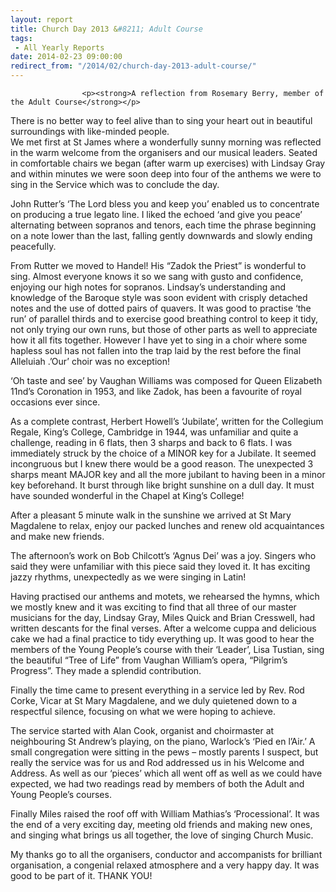 ```yaml
---
layout: report
title: Church Day 2013 &#8211; Adult Course
tags: 
 - All Yearly Reports
date: 2014-02-23 09:00:00
redirect_from: "/2014/02/church-day-2013-adult-course/"
---
```

<section>

                    
                    <p><strong>A reflection from Rosemary Berry, member of the Adult Course</strong></p>
<p>There is no better way to feel alive than to sing your heart out in beautiful surroundings with like-minded people.<br />
We met first at St James where a wonderfully sunny morning was reflected in the warm welcome from the organisers and our musical leaders. Seated in comfortable chairs we began (after warm up exercises)  with Lindsay Gray and within minutes we were soon deep into four of the anthems we were to sing in the Service which was to conclude the day.</p>
<p>John Rutter’s ‘The Lord bless you and keep you’ enabled us to concentrate on producing a true legato line. I liked the echoed ‘and give you peace’ alternating between sopranos and tenors, each time the phrase beginning on a note lower than the last, falling gently downwards and slowly ending peacefully.</p>
<p>From Rutter we moved to Handel! His “Zadok the Priest” is  wonderful to sing. Almost everyone knows it so we sang with gusto and confidence, enjoying our high notes for sopranos. Lindsay’s understanding and knowledge of the Baroque style was soon evident with crisply detached notes and the use of dotted pairs of quavers. It was good to practise ‘the run’ of parallel thirds and to exercise good breathing control to keep it tidy, not only trying our own runs, but those of other parts as well to appreciate how it all fits together. However I have yet to sing in a choir where some hapless soul has not fallen into the trap laid by  the rest before the final Alleluiah .’Our’ choir was no exception!</p>
<p>‘Oh taste and see’ by Vaughan Williams was composed for Queen Elizabeth 11nd’s Coronation in 1953, and like Zadok, has been a favourite of royal occasions ever since.</p>
<p>As a complete contrast, Herbert Howell’s ‘Jubilate’, written for the Collegium Regale, King’s College, Cambridge in 1944, was unfamiliar and quite a challenge, reading in 6 flats, then 3 sharps and back to 6 flats. I was immediately struck by the choice of a MINOR key for a Jubilate. It seemed incongruous but I knew there would be a good reason. The unexpected 3 sharps meant MAJOR key and all the more jubilant to having been in a minor key beforehand. It burst through like bright sunshine on a dull day. It must have sounded wonderful in the Chapel at King’s College!</p>
<p>After a pleasant 5 minute walk in the sunshine we arrived at St Mary Magdalene to relax, enjoy our packed lunches and renew old acquaintances and make new friends.</p>
<p>The afternoon’s work on Bob Chilcott’s ‘Agnus Dei’ was a joy. Singers who said they were unfamiliar with this piece said they loved it. It has exciting jazzy rhythms, unexpectedly as we were singing in Latin!</p>
<p>Having practised our anthems and motets, we rehearsed the hymns, which we mostly knew and it was exciting to find that all three of our master musicians for the day, Lindsay Gray, Miles Quick and Brian Cresswell, had written descants for the final verses. After a welcome cuppa and delicious cake we had a final practice to tidy everything up. It was good to hear the members of the Young People’s course with their ‘Leader’, Lisa Tustian, sing the beautiful “Tree of Life” from Vaughan William’s opera, “Pilgrim’s Progress”. They made a splendid contribution.</p>
<p>Finally the time came to present everything in a service led by Rev. Rod Corke, Vicar at St Mary Magdalene, and we duly quietened down to a respectful silence, focusing on what we were hoping to achieve.</p>
<p>The service started with Alan Cook, organist and choirmaster at neighbouring St Andrew’s playing, on the piano, Warlock’s ‘Pied en l’Air.’  A small congregation were sitting in the pews – mostly parents I suspect, but really the service was for us and Rod addressed us in his Welcome and Address. As well as our ‘pieces’ which all went off as well as we could have expected, we had two readings read by members of both the Adult and Young People’s courses.</p>
<p>Finally Miles raised the roof off with William Mathias’s ‘Processional’. It was the end of a very exciting day, meeting old friends and making new ones, and singing what brings us all together, the love of singing Church Music.</p>
<p>My thanks go to all the organisers, conductor and accompanists for brilliant organisation, a congenial relaxed atmosphere and a very happy day. It was good to be part of it. THANK YOU!</p>

                
</section>
